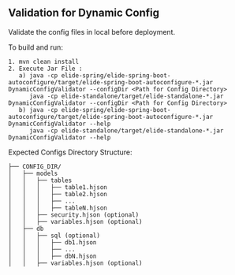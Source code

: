 ## Validation for Dynamic Config

Validate the config files in local before deployment.

To build and run:
```text
1. mvn clean install
2. Execute Jar File :
   a) java -cp elide-spring/elide-spring-boot-autoconfigure/target/elide-spring-boot-autoconfigure-*.jar DynamicConfigValidator --configDir <Path for Config Directory>
      java -cp elide-standalone/target/elide-standalone-*.jar DynamicConfigValidator --configDir <Path for Config Directory>
   b) java -cp elide-spring/elide-spring-boot-autoconfigure/target/elide-spring-boot-autoconfigure-*.jar       DynamicConfigValidator --help
      java -cp elide-standalone/target/elide-standalone-*.jar DynamicConfigValidator --help
```
Expected Configs Directory Structure:
```text
├── CONFIG_DIR/
│   ├── models
│   │   ├── tables
│   │   │   ├── table1.hjson
│   │   │   ├── table2.hjson
│   │   │   ├── ...
│   │   │   ├── tableN.hjson
│   │   ├── security.hjson (optional)
│   │   ├── variables.hjson (optional)
│   ├── db
│   │   ├── sql (optional)
│   │   │   ├── db1.hjson
│   │   │   ├── ...
│   │   │   ├── dbN.hjson
│   │   ├── variables.hjson (optional)
```
